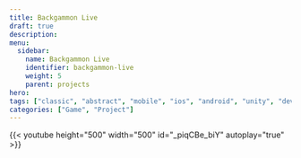 ```yaml
---
title: Backgammon Live
draft: true
description: 
menu:
  sidebar:
    name: Backgammon Live
    identifier: backgammon-live
    weight: 5
    parent: projects
hero: 
tags: ["classic", "abstract", "mobile", "ios", "android", "unity", "developer"]
categories: ["Game", "Project"]
---
```



{{< youtube height="500" width="500" id="_piqCBe_biY" autoplay="true" >}}